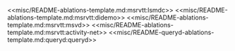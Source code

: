 <<misc/README-ablations-template.md:msrvtt:lsmdc>>
<<misc/README-ablations-template.md:msrvtt:didemo>>
<<misc/README-ablations-template.md:msrvtt:msvd>>
<<misc/README-ablations-template.md:msrvtt:activity-net>>
<<misc/README-queryd-ablations-template.md:queryd:queryd>>